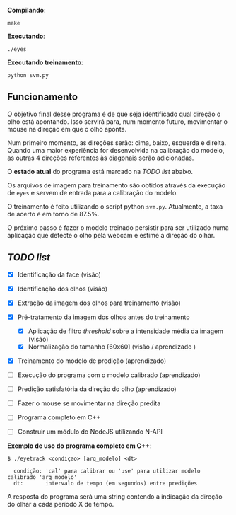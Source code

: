 **Compilando**:
```
make
```

**Executando**:
```
./eyes
```

**Executando treinamento**:
```
python svm.py
```

## Funcionamento

O objetivo final desse programa é de que seja identificado qual direção o olho
está apontando. Isso servirá para, num momento futuro, movimentar o mouse
na direção em que o olho aponta.

Num primeiro momento, as direções serão: cima, baixo, esquerda e direita.  
Quando uma maior experiência for desenvolvida na calibração do modelo,
as outras 4 direções referentes às diagonais serão adicionadas.

O **estado atual** do programa está marcado na *TODO list* abaixo. 

Os arquivos de imagem para treinamento são obtidos através da execução de `eyes` e servem 
de entrada para a calibração do modelo.

O treinamento é feito utilizando o script python `svm.py`. Atualmente, a taxa de acerto
é em torno de 87.5%.

O próximo passo é fazer o modelo treinado persistir para ser utilizado numa aplicação
que detecte o olho pela webcam e estime a direção do olhar.

## *TODO list*

- [x] Identificação da face (visão)
- [x] Identificação dos olhos (visão)
- [x] Extração da imagem dos olhos para treinamento (visão)
- [x] Pré-tratamento da imagem dos olhos antes do treinamento
  - [x] Aplicação de filtro *threshold* sobre a intensidade média da imagem (visão)
  - [x] Normalização do tamanho [60x60] (visão / aprendizado )
- [x] Treinamento do modelo de predição (aprendizado)
- [ ] Execução do programa com o modelo calibrado (aprendizado)
- [ ] Predição satisfatória da direção do olho (aprendizado)
- [ ] Fazer o mouse se movimentar na direção predita
- [ ] Programa completo em C++
- [ ] Construir um módulo do NodeJS utilizando N-API


**Exemplo de uso do programa completo em C++**:

```
$ ./eyetrack <condiçao> [arq_modelo] <dt>

  condição: 'cal' para calibrar ou 'use' para utilizar modelo calibrado 'arq_modelo'
  dt:       intervalo de tempo (em segundos) entre predições
```

A resposta do programa será uma string contendo a indicação da direção do olhar a cada período X de tempo.

